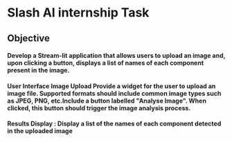 # Slash AI internship Task
## Objective
#### Develop a Stream-lit application that allows users to upload an image and, upon clicking a button, displays a list of names of each component present in the image.
#### User Interface Image Upload Provide a widget for the user to upload an image file. Supported formats should include common image types such as JPEG, PNG, etc.Include a button labelled "Analyse Image". When clicked, this button should trigger the image analysis process.
#### Results Display : Display a list of the names of each component detected in the uploaded image



